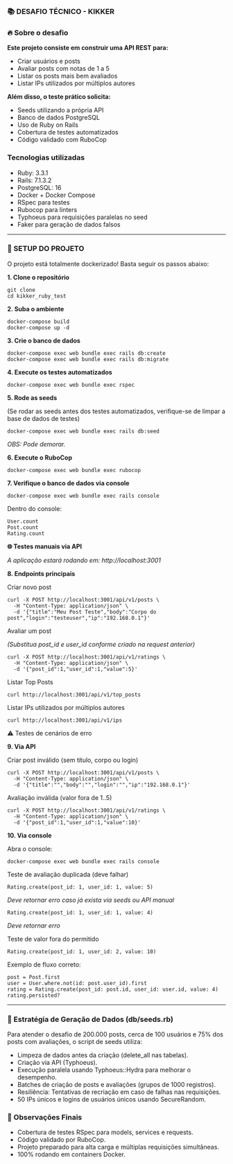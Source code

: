 ### 📚 DESAFIO TÉCNICO - KIKKER

### 🔥 Sobre o desafio

**Este projeto consiste em construir uma API REST para:**

- Criar usuários e posts
- Avaliar posts com notas de 1 a 5
- Listar os posts mais bem avaliados
- Listar IPs utilizados por múltiplos autores

**Além disso, o teste prático solicita:**

- Seeds utilizando a própria API
- Banco de dados PostgreSQL
- Uso de Ruby on Rails
- Cobertura de testes automatizados
- Código validado com RuboCop

### Tecnologias utilizadas

- Ruby: 3.3.1
- Rails: 7.1.3.2
- PostgreSQL: 16
- Docker + Docker Compose
- RSpec para testes
- Rubocop para linters
- Typhoeus para requisições paralelas no seed
- Faker para geração de dados falsos

-----------------------------------------------------------------

### 🚀 SETUP DO PROJETO
O projeto está totalmente dockerizado! Basta seguir os passos abaixo:

**1. Clone o repositório**
```
git clone
cd kikker_ruby_test
```

**2. Suba o ambiente**
```
docker-compose build
docker-compose up -d
```

**3. Crie o banco de dados**
```
docker-compose exec web bundle exec rails db:create
docker-compose exec web bundle exec rails db:migrate
```

**4. Execute os testes automatizados**
```
docker-compose exec web bundle exec rspec
```

**5. Rode as seeds** 

(Se rodar as seeds antes dos testes automatizados, verifique-se de limpar a base de dados de testes)
```
docker-compose exec web bundle exec rails db:seed
```
_OBS: Pode demorar._

**6. Execute o RuboCop**
```
docker-compose exec web bundle exec rubocop
```

**7. Verifique o banco de dados via console**
```
docker-compose exec web bundle exec rails console
```

Dentro do console:
```
User.count
Post.count
Rating.count
```

**🌐 Testes manuais via API**

_A aplicação estará rodando em: http://localhost:3001_

**8. Endpoints principais**

Criar novo post
```
curl -X POST http://localhost:3001/api/v1/posts \
  -H "Content-Type: application/json" \
  -d '{"title":"Meu Post Teste","body":"Corpo do post","login":"testeuser","ip":"192.168.0.1"}'
```


Avaliar um post

_(Substitua post_id e user_id conforme criado na request anterior)_
```
curl -X POST http://localhost:3001/api/v1/ratings \
  -H "Content-Type: application/json" \
  -d '{"post_id":1,"user_id":1,"value":5}'
```

Listar Top Posts
```
curl http://localhost:3001/api/v1/top_posts
```

Listar IPs utilizados por múltiplos autores
```
curl http://localhost:3001/api/v1/ips
```

⚠️ Testes de cenários de erro

**9. Via API**

Criar post inválido (sem título, corpo ou login)
```
curl -X POST http://localhost:3001/api/v1/posts \
  -H "Content-Type: application/json" \
  -d '{"title":"","body":"","login":"","ip":"192.168.0.1"}'
```

Avaliação inválida (valor fora de 1..5)
```
curl -X POST http://localhost:3001/api/v1/ratings \
  -H "Content-Type: application/json" \
  -d '{"post_id":1,"user_id":1,"value":10}'
```

**10. Via console**

Abra o console:
```
docker-compose exec web bundle exec rails console
```

Teste de avaliação duplicada (deve falhar)
```
Rating.create(post_id: 1, user_id: 1, value: 5) 
```
_Deve retornar erro caso já exista via seeds ou API manual_

```
Rating.create(post_id: 1, user_id: 1, value: 4) 
```
_Deve retornar erro_


Teste de valor fora do permitido
```
Rating.create(post_id: 1, user_id: 2, value: 10)
```

Exemplo de fluxo correto:
```
post = Post.first
user = User.where.not(id: post.user_id).first
rating = Rating.create(post_id: post.id, user_id: user.id, value: 4)
rating.persisted?
```

----------------------------------------
### 🧠 Estratégia de Geração de Dados (db/seeds.rb)
Para atender o desafio de 200.000 posts, cerca de 100 usuários e 75% dos posts com avaliações, o script de seeds utiliza:

- Limpeza de dados antes da criação (delete_all nas tabelas).
- Criação via API (Typhoeus).
- Execução paralela usando Typhoeus::Hydra para melhorar o desempenho.
- Batches de criação de posts e avaliações (grupos de 1000 registros).
- Resiliência: Tentativas de recriação em caso de falhas nas requisições.
- 50 IPs únicos e logins de usuários únicos usando SecureRandom.

### 🎯 Observações Finais

- Cobertura de testes RSpec para models, services e requests.
- Código validado por RuboCop.
- Projeto preparado para alta carga e múltiplas requisições simultâneas.
- 100% rodando em containers Docker.